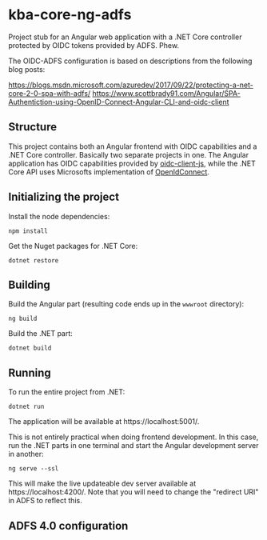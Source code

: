 # kba-core-ng-adfs

Project stub for an Angular web application with a .NET Core controller protected by OIDC tokens provided by ADFS. Phew. 

The OIDC-ADFS configuration is based on descriptions from the following blog posts:

https://blogs.msdn.microsoft.com/azuredev/2017/09/22/protecting-a-net-core-2-0-spa-with-adfs/
https://www.scottbrady91.com/Angular/SPA-Authentiction-using-OpenID-Connect-Angular-CLI-and-oidc-client

## Structure

This project contains both an Angular frontend with OIDC capabilities and a .NET Core controller. Basically two separate projects in one. The Angular application has OIDC capabilities provided by [oidc-client-js](https://github.com/IdentityModel/oidc-client-js), while the .NET Core API uses Microsofts implementation of [OpenIdConnect](https://www.nuget.org/packages/Microsoft.AspNetCore.Authentication.OpenIdConnect/).

## Initializing the project

Install the node dependencies:

`npm install`

Get the Nuget packages for .NET Core:

`dotnet restore`

## Building

Build the Angular part (resulting code ends up in the `wwwroot` directory):

`ng build`

Build the .NET part:

`dotnet build`

## Running

To run the entire project from .NET:

`dotnet run`

The application will be available at https://localhost:5001/. 

This is not entirely practical when doing frontend development. In this case, run the .NET parts in one terminal and start the Angular development server in another:

`ng serve --ssl` 

This will make the live updateable dev server available at https://localhost:4200/. Note that you will need to change the "redirect URI" in ADFS to reflect this.

## ADFS 4.0 configuration

